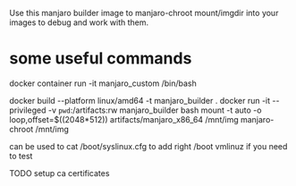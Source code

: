 Use this manjaro builder image to manjaro-chroot mount/imgdir into your images to debug and work with them.

# some useful commands
docker container run -it manjaro_custom /bin/bash

docker build --platform linux/amd64 -t manjaro_builder .
docker run -it --privileged -v `pwd`:/artifacts:rw manjaro_builder bash
mount -t auto -o loop,offset=$((2048*512)) artifacts/manjaro_x86_64 /mnt/img
manjaro-chroot /mnt/img

can be used to cat /boot/syslinux.cfg to add right /boot vmlinuz if you need to test

TODO setup ca certificates

